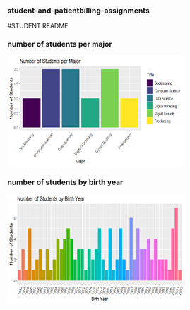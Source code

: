 ### student-and-patientbilling-assignments

#STUDENT README

### number of students per major
<img src="StudentDataFolder/number-students-major.png" height = 250, width = 400>

### number of students by birth year
<img src="StudentDataFolder/number-students-birthYear.png" height = 250, width = 400>
